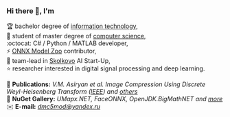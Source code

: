 ### Hi there 👋, I'm

🏆 bachelor degree of [information technology](https://mtuci.ru/?lang=en),  
🏃 student of master degree of [computer science](https://en.misis.ru/),  
:octocat: C# / Python / MATLAB developer,  
⚡ [ONNX Model Zoo](https://github.com/onnx/models) contributor,  
🔭 team-lead in [Skolkovo](https://sk.ru/) AI Start-Up,  
⭐ researcher interested in digital signal processing and deep learning.  

📰 **Publications:** *V.M. Asiryan et al. Image Compression Using Discrete Weyl-Heisenberg Transform ([IEEE](https://ieeexplore.ieee.org/document/9117707)) and [others](Publications)*  
💎 **NuGet Gallery:** *UMapx.NET, FaceONNX, OpenJDK.BigMathNET and [more](https://www.nuget.org/profiles/asiryan)*  
✉️ **E-mail:** *[dmc5mod@yandex.ru](mailto:dmc5mod@yandex.ru)*  
<!--
**asiryan/asiryan** is a ✨ _special_ ✨ repository because its `README.md` (this file) appears on your GitHub profile.

Here are some ideas to get you started:

- 🔭 I’m currently working on ...
- 🌱 I’m currently learning ...
- 👯 I’m looking to collaborate on ...
- 🤔 I’m looking for help with ...
- 💬 Ask me about ...
- 📫 How to reach me: ...
- 😄 Pronouns: ...
- ⚡ Fun fact: ...
-->
